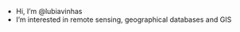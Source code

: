 - Hi, I’m @lubiavinhas
- I’m interested in remote sensing, geographical databases and GIS

<!---
lubiavinhas/lubiavinhas is a ✨ special ✨ repository because its `README.md` (this file) appears on your GitHub profile.
You can click the Preview link to take a look at your changes.
--->
